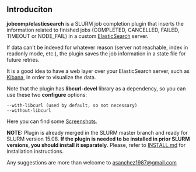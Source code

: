 ## Introduciton

**jobcomp/elasticsearch** is a SLURM job completion plugin that inserts the information related
to finished jobs (COMPLETED, CANCELLED, FAILED, TIMEOUT or NODE_FAIL) in a custom
[ElasticSearch](http://www.elasticsearch.org/) server.

If data can't be indexed for whatever reason (server not reachable, index in readonly mode, etc.),
the plugin saves the job information in a state file for future retries.

It is a good idea to have a web layer over your ElasticSearch server, such as [Kibana](http://www.elasticsearch.org/overview/kibana/), in order to visualize the data.

Note that the plugin has **libcurl-devel** library as a dependency, so you can use these two
**configure** options:

    --with-libcurl (used by default, so not necessary)
    --without-libcurl

Here you can find some [Screenshots](https://github.com/asanchez1987/jobcomp-elasticsearch/wiki/Screenshots).

**NOTE:** Plugin is already merged in the SLURM master branch and ready for SLURM version 15.08. **If the plugin is needed to be installed in prior SLURM versions, you should install it separately**. Please, refer to  [INSTALL.md](https://github.com/asanchez1987/jobcomp-elasticsearch/blob/master/INSTALL.md) for installation instructions.

Any suggestions are more than welcome to asanchez1987@gmail.com
